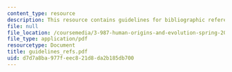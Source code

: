 ```yaml
---
content_type: resource
description: This resource contains guidelines for bibliographic referencing and citations.
file: null
file_location: /coursemedia/3-987-human-origins-and-evolution-spring-2006/d7d7a8ba977feec821d8da2b185db700_guidelines_refs.pdf
file_type: application/pdf
resourcetype: Document
title: guidelines_refs.pdf
uid: d7d7a8ba-977f-eec8-21d8-da2b185db700
---
```

